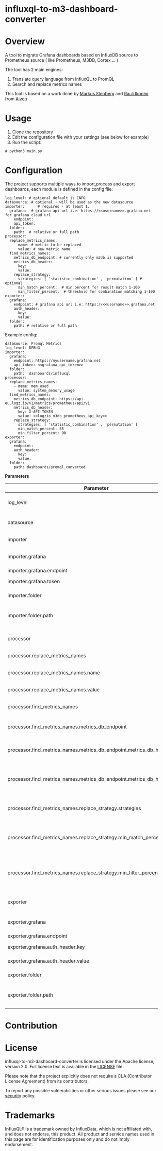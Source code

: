 influxql-to-m3-dashboard-converter
======================

Overview
========

A tool to migrate Grafana dashboards based on InfluxDB source to Prometheus source ( like Prometheus, M3DB, Cortex ... )

The tool has 2 main engines:
1. Translate query language from InfluxQL to PromQL
2. Search and replace metrics names

This tool is based on a work done by [Markus Stenberg](https://github.com/fingon) and [Rauli Ikonen](https://github.com/rikonen) from [Aiven](https://aiven.io)

Usage
========
1. Clone the repository
2. Edit the configuration file with your settings (see below for example)
3. Run the script:

```
# python3 main.py
```

Configuration
========
The project supports multiple ways to import,process and export dashboards, 
each module is defined in the config file:

```
log_level: # optional default is INFO
datasource: # optional - will be used as the new datasource
importer:      # required - at least 1. 
  grafana:  # grafana api url i.e: https://<<username>>.grafana.net for grafana cloud url
    endpoint:
    api_token:
  folder:
    path:  # relative or full path
processor:
  replace_metrics_names:
    - name: # metric to be replaced
      value: # new metric name
  find_metrics_names:
    metrics_db_endpoint: # currently only m3db is supported     
    metrics_db_header:
      key: 
      value: 
    replace_strategy:
      strategies: [ 'statistic_combination' , 'permutation' ] # optional
      min_match_percent:  # min percent for result match 1-100
      min_filter_percent:  # threshold for combination matching 1-100 
exporter:
  grafana:
    endpoint: # grafana api url i.e: https://<<username>>.grafana.net
    auth_header:
      key:
      value:
  folder:
    path: # relative or full path

```

Example config:
```
datasource: Promql Metrics
log_level: DEBUG
importer:
  grafana:
    endpoint: https://myusername.grafana.net
    api_token: <<grafana_api_token>>
  folder:
    path:  dashboards/influxql
processor:
  replace_metrics_names:
    - name: mem_used
      value: system_memory_usage
  find_metrics_names:
    metrics_db_endpoint: https://api-eu.logz.io/v1/metrics/prometheus/api/v1
    metrics_db_header:
      key: X-API-TOKEN
      value: <<logzio_m3db_prometheus_api_key>>
    replace_strategy:
      strategies: [ 'statistic_combination' , 'permutation' ]
      min_match_percent: 85 
      min_filter_percent: 90 
exporter:
  grafana:
    endpoint:
    auth_header:
      key:
      value:
  folder:
    path: dashboards/promql_converted
```

**Parameters**

| Parameter | Description |
|---|---|
| log_level | **Optional**. Log level to be used during the run of the program. Default: INFO | 
| datasource | **Optional**. Replaces the existing datasource in the dashboard |
| importer | **Required**. At least one input element |
| importer.grafana | **Optional**. Import influxql dashboards from grafana API |
| importer.grafana.endpoint | **Required**. Grafana API URL |
| importer.grafana.token | **Required**. Grafana API token |
| importer.folder | **Optional**: Import influxql dashboards from a folder |
| importer.folder.path | **Required**. Path to the folder which contains influxql dashboards. (Relative or absolute) |
| processor | **Optional**. Processor modules that can transform output |
| processor.replace_metrics_names | **Optional**. A processor that will replace a metric name |
| processor.replace_metrics_names.name | **Required**. The name of the original metric to be replaced |
| processor.replace_metrics_names.value | **Required**. The new metric name |
| processor.find_metrics_names | **Optional**. Processor to find a match between existing and available metrics |
| processor.find_metrics_names.metrics_db_endpoint | **Required**. API endpoint of the metrics db. Currently only m3db is supported. |
| processor.find_metrics_names.metrics_db_endpoint.metrics_db_header.key | **Required**. Metrics db header key to be used when querying the db API. Must be a full header key |
| processor.find_metrics_names.metrics_db_endpoint.metrics_db_header.value | **Required**. Metrics db header value to be used when querying the db API. Must be a full header value, including token |
| processor.find_metrics_names.replace_strategy.strategies | **Required**. Strategies to be used in the processor. Available strategies: permutation,statistic_match |
| processor.find_metrics_names.replace_strategy.min_match_percent | **Required** (for statistic_match strategy). The percent threshold for considering a match between two metrics. |
| processor.find_metrics_names.replace_strategy.min_filter_percent | **Required** (for statistic_match strategy). The percent threshold for performing combination match between two metrics. |
| exporter | **Required**. Exporter module that will export the converted dashboards. | 
| exporter.grafana | **Optional**. Export dashboards using grafana API. |
| exporter.grafana.endpoint | **Required**. grafana API URL. |
| exporter.grafana.auth_header.key | **Required**. Authentication header key. |
| exporter.grafana.auth_header.value | **Required**. Authentication header value. |
| exporter.folder | **Optional**. Export dashboard to a folder. |
| exporter.folder.path | **Required**. Path to the folder in which the dashboards will be exported. (Relative or absolute)|

Contribution
============

License
============
influxql-to-m3-dashboard-converter is licensed under the Apache license,
version 2.0. Full license text is available in the [LICENSE](LICENSE) file.

Please note that the project explicitly does not require a CLA (Contributor
License Agreement) from its contributors.


To report any possible vulnerabilities or other serious issues please see
our [security](SECURITY.md) policy.

Trademarks
==========
InfluxQL® is a trademark owned by InfluxData, which is not affiliated with, and does not endorse, this product.
All product and service names used in this page are for identification purposes only and do not imply endorsement.
